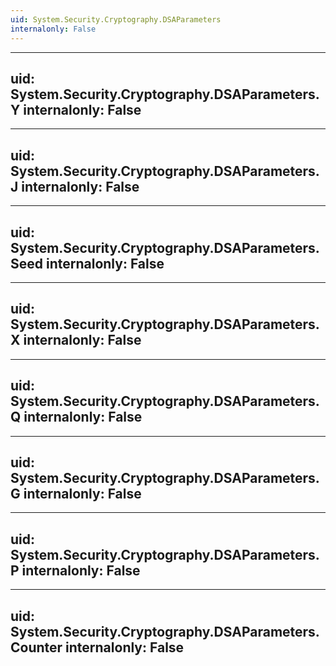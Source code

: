 ```yaml
---
uid: System.Security.Cryptography.DSAParameters
internalonly: False
---
```


---
uid: System.Security.Cryptography.DSAParameters.Y
internalonly: False
---

---
uid: System.Security.Cryptography.DSAParameters.J
internalonly: False
---

---
uid: System.Security.Cryptography.DSAParameters.Seed
internalonly: False
---

---
uid: System.Security.Cryptography.DSAParameters.X
internalonly: False
---

---
uid: System.Security.Cryptography.DSAParameters.Q
internalonly: False
---

---
uid: System.Security.Cryptography.DSAParameters.G
internalonly: False
---

---
uid: System.Security.Cryptography.DSAParameters.P
internalonly: False
---

---
uid: System.Security.Cryptography.DSAParameters.Counter
internalonly: False
---
